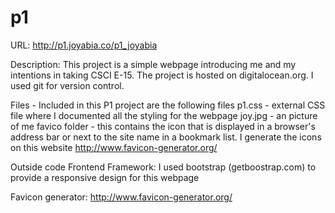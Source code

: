 # p1

URL: http://p1.joyabia.co/p1_joyabia

Description: This project is a simple webpage introducing me and my intentions in taking CSCI E-15. The 
project is hosted on digitalocean.org. I used git for version control.

Files - Included in this P1 project are the following files
p1.css - external CSS file where I documented all the styling for the webpage
joy.jpg - an picture of me
favico folder - this contains the icon that is displayed in a 
browser's address bar or next to the site name in a bookmark list. I generate the icons on this website 
http://www.favicon-generator.org/

Outside code
Frontend Framework: I used bootstrap (getboostrap.com) to provide a responsive design for 
this webpage

Favicon generator: http://www.favicon-generator.org/

